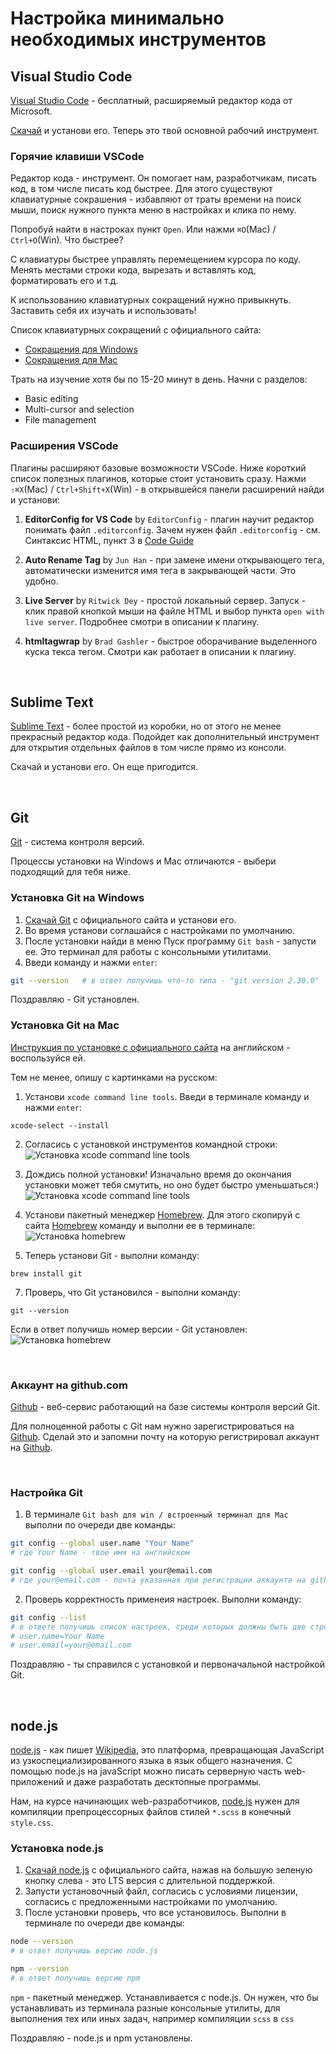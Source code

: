 # Настройка минимально необходимых инструментов

## Visual Studio Code

[Visual Studio Code](https://code.visualstudio.com) - бесплатный, расширяемый редактор кода от Microsoft.

[Скачай](https://code.visualstudio.com) и установи его. Теперь это твой основной рабочий инструмент.


### Горячие клавиши VSCode

Редактор кода - инструмент. Он помогает нам, разработчикам, писать код, в том числе писать код быстрее. Для этого существуют клавиатурные сокрашения - избавляют от траты времени на поиск мыши, поиск нужного пункта меню в настройках и клика по нему.

Попробуй найти в настроках пункт ```Open```. Или нажми ```⌘O```(Mac) / ```Ctrl+O```(Win). Что быстрее?

С клавиатуры быстрее управлять перемещением курсора по коду. Менять местами строки кода, вырезать и вставлять код, форматировать его и т.д.

К использованию клавиатурных сокращений нужно привыкнуть. Заставить себя их изучать и использовать!

Список клавиатурных сокращений с официального сайта:

- [Сокращения для Windows](https://code.visualstudio.com/shortcuts/keyboard-shortcuts-windows.pdf)
- [Сокращения для Mac](https://code.visualstudio.com/shortcuts/keyboard-shortcuts-macos.pdf)

Трать на изучение хотя бы по 15-20 минут в день. Начни с разделов:

- Basic editing
- Multi-cursor and selection
- File management


### Расширения VSCode

Плагины расширяют базовые возможности VSCode. Ниже короткий список полезных плагинов, которые стоит установить сразу. Нажми ```⇧⌘X```(Mac) / ```Ctrl+Shift+X```(Win) - в открывшейся панели расширений найди и установи:

1. **EditorConfig for VS Code** by ```EditorConfig``` - плагин научит редактор понимать файл ```.editorconfig```. Зачем нужен файл ```.editorconfig``` - см. Синтаксис HTML, пункт 3 в [Code Guide](../../code-guide/02_html/#_1)

2. **Auto Rename Tag** by ```Jun Han``` - при замене имени открывающего тега, автоматически изменится имя тега в закрывающей части. Это удобно.

3. **Live Server** by ```Ritwick Dey``` - простой локальный сервер. Запуск - клик правой кнопкой мыши на файле HTML и выбор пункта ```open with live server```. Подробнее смотри в описании к плагину.

4. **htmltagwrap** by ```Brad Gashler``` - быстрое оборачивание выделенного куска текса тегом. Смотри как работает в описании к плагину.

<br>

## Sublime Text

[Sublime Text](https://www.sublimetext.com) - более простой из коробки, но от этого не менее прекрасный редактор кода. Подойдет как дополнительный инструмент для открытия отдельных файлов в том числе прямо из консоли.

Скачай и установи его. Он еще пригодится.

<br>

## Git

[Git](https://git-scm.com) - система контроля версий.

Процессы установки на Windows и Mac отличаются - выбери подходящий для тебя ниже.


### Установка Git на Windows

1. [Скачай Git](https://git-scm.com/download) c официального сайта и установи его.
2. Во время установи соглашайся с настройками по умолчанию.
3. После установки найди в меню Пуск программу ```Git bash``` - запусти ее. Это терминал для работы с консольными утилитами.
4. Введи команду и нажми ```enter```:
```bash
git --version   # в ответ получишь что-то типа - "git version 2.30.0"
```

Поздравляю - Git установлен.


### Установка Git на Mac

[Инструкция по установке с официального сайта](https://git-scm.com/download/mac) на английском - воспользуйся ей.

Тем не менее, опишу с картинками на русском:

1. Установи ```xcode command line tools```. Введи в терминале команду и нажми ```enter```:
```shell
xcode-select --install
```

2. Согласись с установкой инструментов командной строки:
![Установка xcode command line tools](../images/install-xcode-1.png)

3. Дождись полной установки! Изначально время до окончания установки может тебя смутить, но оно будет быстро уменьшаться:)
![Установка xcode command line tools](../images/install-xcode-2.png)

4. Установи пакетный менеджер [Homebrew](https://brew.sh). Для этого скопируй с сайта [Homebrew](https://brew.sh) команду и выполни ее в терминале:
![Установка homebrew](../images/install-brew.png)


6. Теперь установи Git - выполни команду:
```shell
brew install git
```

7. Проверь, что Git установился - выполни команду:
```shell
git --version
```
Если в ответ получишь номер версии - Git установлен:
![Установка homebrew](../images/install-git.png)

<br>

### Аккаунт на github.com

[Github](https://github.com) - веб-сервис работающий на базе системы контроля версий Git.

Для полноценной работы с Git нам нужно зарегистрироваться на [Github](https://github.com).
Сделай это и запомни почту на которую регистрировал аккаунт на [Github](https://github.com).

<br>

### Настройка Git

1. В терминале ```Git bash для win / встроенный терминал для Mac``` выполни по очереди две команды:
```bash
git config --global user.name "Your Name"
# где Your Name - твое имя на английском
```
```bash
git config --global user.email your@email.com
# где your@email.com - почта указанная при регистрации аккаунта на github
```

2. Проверь корректность применеия настроек. Выполни команду:
```bash
git config --list
# в ответе получишь список настроек, среди которых должны быть две строки:
# user.name=Your Name
# user.email=your@email.com
```

Поздравляю - ты справился с установкой и первоначальной настройкой Git.

<br>

## node.js

[node.js](https://nodejs.org/en/) - как пишет [Wikipedia](https://ru.wikipedia.org/wiki/Node.js), это платформа, превращающая JavaScript из узкоспециализированного языка в язык общего назначения. С помощью node.js на javaScript можно писать серверную часть web-приложений и даже разработать десктопные программы.

Нам, на курсе начинающих web-разработчиков, [node.js](https://nodejs.org/en/) нужен для компиляции препроцессорных файлов стилей ```*.scss``` в конечный ```style.css```.


### Установка node.js

1. [Скачай node.js](https://nodejs.org/en/) с официального сайта, нажав на большую зеленую кнопку слева - это LTS версия с длительной поддержкой.
2. Запусти установочный файл, согласись с условиями лицензии, согласись с предложенными настройками по умолчанию.
3. После установки проверь, что все установилось. Выполни в терминале по очереди две команды:
```bash
node --version
# в ответ получишь версию node.js
```
```bash
npm --version
# в ответ получишь версию npm
```

```npm``` - пакетный менеджер. Устанавливается с node.js. Он нужен, что бы устанавливать из терминала разные консольные утилиты, для выполнения тех или иных задач, например компиляции ```scss``` в ```css```

Поздравляю - node.js и npm установлены.

